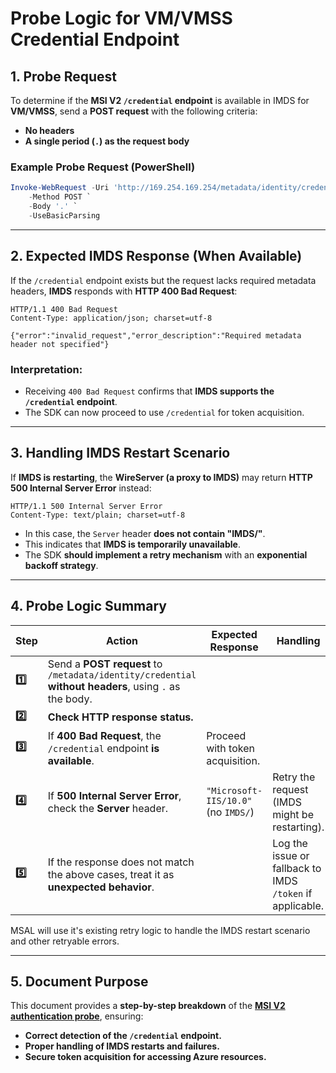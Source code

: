 # Probe Logic for VM/VMSS Credential Endpoint

## 1. Probe Request
To determine if the **MSI V2 `/credential` endpoint** is available in IMDS for **VM/VMSS**, send a **POST request** with the following criteria:
- **No headers**
- **A single period (`.`) as the request body**

### Example Probe Request (PowerShell)
```powershell
Invoke-WebRequest -Uri 'http://169.254.169.254/metadata/identity/credential?cred-api-version=1.0' `
    -Method POST `
    -Body '.' `
    -UseBasicParsing
```

---

## 2. Expected IMDS Response (When Available)
If the `/credential` endpoint exists but the request lacks required metadata headers, **IMDS** responds with **HTTP 400 Bad Request**:

```
HTTP/1.1 400 Bad Request
Content-Type: application/json; charset=utf-8

{"error":"invalid_request","error_description":"Required metadata header not specified"}
```

### Interpretation:
- Receiving `400 Bad Request` confirms that **IMDS supports the `/credential` endpoint**.
- The SDK can now proceed to use `/credential` for token acquisition.

---

## 3. Handling IMDS Restart Scenario
If **IMDS is restarting**, the **WireServer (a proxy to IMDS)** may return **HTTP 500 Internal Server Error** instead:

```
HTTP/1.1 500 Internal Server Error
Content-Type: text/plain; charset=utf-8
```

- In this case, the `Server` header **does not contain "IMDS/"**.
- This indicates that **IMDS is temporarily unavailable**.
- The SDK **should implement a retry mechanism** with an **exponential backoff strategy**.

---

## 4. Probe Logic Summary

| **Step** | **Action** | **Expected Response** | **Handling** |
|----------|-----------|----------------------|--------------|
| **1️⃣** | Send a **POST request** to `/metadata/identity/credential` **without headers**, using `.` as the body. | | |
| **2️⃣** | **Check HTTP response status.** | | |
| **3️⃣** | If **400 Bad Request**, the `/credential` endpoint **is available**. | Proceed with token acquisition. |
| **4️⃣** | If **500 Internal Server Error**, check the **Server** header. | `"Microsoft-IIS/10.0"` (no `IMDS/`) | Retry the request (IMDS might be restarting). |
| **5️⃣** | If the response does not match the above cases, treat it as **unexpected behavior**. | | Log the issue or fallback to IMDS `/token` if applicable. |

MSAL will use it's existing retry logic to handle the IMDS restart scenario and other retryable errors.

---

## 5. Document Purpose
This document provides a **step-by-step breakdown** of the **[MSI V2 authentication probe](https://microsoft.sharepoint.com/:w:/t/AzureMSI/EUOAjN2q-hBNptrwi1ZolLgBsAYYmm_qRKXsoY62D2oiAg?e=hSAVOl)**, ensuring:
- **Correct detection of the `/credential` endpoint.**
- **Proper handling of IMDS restarts and failures.**
- **Secure token acquisition for accessing Azure resources.**

